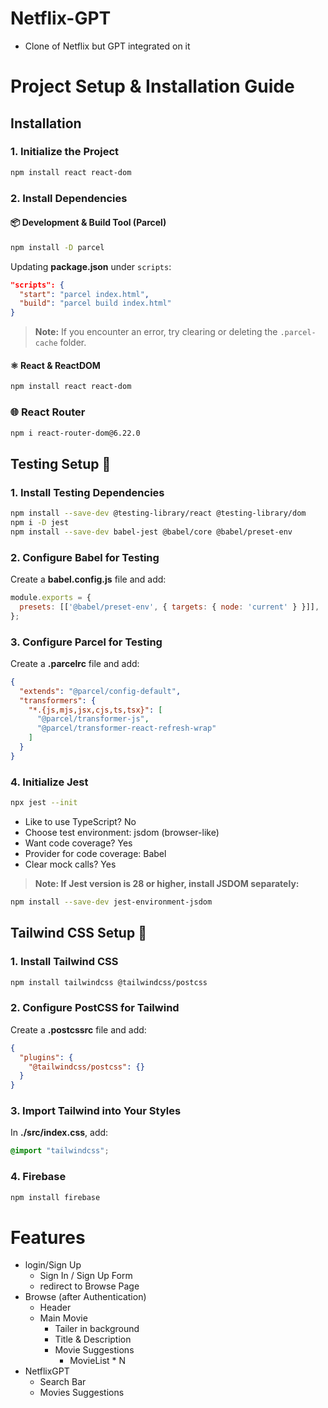 # Netflix-GPT

- Clone of Netflix but GPT integrated on it

# Project Setup & Installation Guide  
## Installation
### 1. Initialize the Project
```sh
npm install react react-dom
```
### 2. Install Dependencies
#### :package: Development & Build Tool (Parcel)
```sh
npm install -D parcel
```
Updating **package.json** under `scripts`:
```json
"scripts": {
  "start": "parcel index.html",
  "build": "parcel build index.html"
}
```
> **Note:** If you encounter an error, try clearing or deleting the `.parcel-cache` folder.

#### :atom_symbol: React & ReactDOM
```sh
npm install react react-dom
```
### :globe_with_meridians: React Router
```sh
npm i react-router-dom@6.22.0
```
## Testing Setup :test_tube:
### 1. Install Testing Dependencies
```sh
npm install --save-dev @testing-library/react @testing-library/dom
npm i -D jest
npm install --save-dev babel-jest @babel/core @babel/preset-env
```
### 2. Configure Babel for Testing
Create a **babel.config.js** file and add:
```js
module.exports = {
  presets: [['@babel/preset-env', { targets: { node: 'current' } }]],
};
```
### 3. Configure Parcel for Testing
Create a **.parcelrc** file and add:
```json
{
  "extends": "@parcel/config-default",
  "transformers": {
    "*.{js,mjs,jsx,cjs,ts,tsx}": [
      "@parcel/transformer-js",
      "@parcel/transformer-react-refresh-wrap"
    ]
  }
}
```
### 4. Initialize Jest
```sh
npx jest --init
```
- Like to use TypeScript? No
- Choose test environment: jsdom (browser-like)
- Want code coverage? Yes
- Provider for code coverage: Babel
- Clear mock calls? Yes
> **Note: If Jest version is 28 or higher, install JSDOM separately:**
```sh
npm install --save-dev jest-environment-jsdom
```
## Tailwind CSS Setup :art:
### 1. Install Tailwind CSS
```sh
npm install tailwindcss @tailwindcss/postcss
```
### 2. Configure PostCSS for Tailwind
Create a **.postcssrc** file and add:
```json
{
  "plugins": {
    "@tailwindcss/postcss": {}
  }
}
```
### 3. Import Tailwind into Your Styles
In **./src/index.css**, add:
```css
@import "tailwindcss";
```

### 4. Firebase
```sh
npm install firebase
```


# Features
- login/Sign Up
    - Sign In / Sign Up Form
    - redirect to Browse Page
- Browse (after Authentication)
    - Header
    - Main Movie
        - Tailer in background
        - Title & Description
        - Movie Suggestions
            - MovieList * N
- NetflixGPT
    - Search Bar
    - Movies Suggestions
